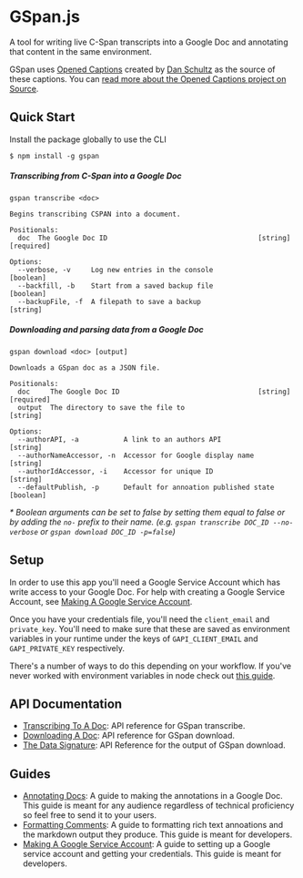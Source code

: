 # GSpan.js

A tool for writing live C-Span transcripts into a Google Doc and annotating that content in the same environment.

GSpan uses [Opened Captions](https://openedcaptions.com/) created by [Dan Schultz](https://twitter.com/slifty) as the source of these captions. You can [read more about the Opened Captions project on Source](https://source.opennews.org/articles/introducing-opened-captions/).


## Quick Start

Install the package globally to use the CLI

```
$ npm install -g gspan
```

##### Transcribing from C-Span into a Google Doc

```
gspan transcribe <doc>

Begins transcribing CSPAN into a document.

Positionals:
  doc  The Google Doc ID                                     [string] [required]

Options:
  --verbose, -v     Log new entries in the console                     [boolean]
  --backfill, -b    Start from a saved backup file                     [boolean]
  --backupFile, -f  A filepath to save a backup                         [string]
```

##### Downloading and parsing data from a Google Doc

```
gspan download <doc> [output]

Downloads a GSpan doc as a JSON file.

Positionals:
  doc     The Google Doc ID                                  [string] [required]
  output  The directory to save the file to                             [string]

Options:
  --authorAPI, -a           A link to an authors API                    [string]
  --authorNameAccessor, -n  Accessor for Google display name            [string]
  --authorIdAccessor, -i    Accessor for unique ID                      [string]
  --defaultPublish, -p      Default for annoation published state      [boolean]
```

<em>* Boolean arguments can be set to false by setting them equal to false or by adding the `no-` prefix to their name. (e.g. `gspan transcribe DOC_ID --no-verbose` or `gspan download DOC_ID -p=false`)</em>


## Setup

In order to use this app you'll need a Google Service Account which has write access to your Google Doc. For help with creating a Google Service Account, see [Making A Google Service Account](docs/GoogleServiceAccount.md).

Once you have your credentials file, you'll need the `client_email` and `private_key`. You'll need to make sure that these are saved as environment variables in your runtime under the keys of `GAPI_CLIENT_EMAIL` and `GAPI_PRIVATE_KEY` respectively.

There's a number of ways to do this depending on your workflow. If you've never worked with environment variables in node check out [this guide](https://www.twilio.com/blog/2017/08/working-with-environment-variables-in-node-js.html).

## API Documentation
- [Transcribing To A Doc](docs/TranscribingToADoc.md): API reference for GSpan transcribe.
- [Downloading A Doc](docs/DownloadingADoc.md): API reference for GSpan download.
- [The Data Signature](docs/DataSignature.md): API Reference for the output of GSpan download.

## Guides

- [Annotating Docs](docs/AnnotatingDocs.md): A guide to making the annotations in a Google Doc. This guide is meant for any audience regardless of technical proficiency so feel free to send it to your users.
- [Formatting Comments](docs/FormattingComments.md): A guide to formatting rich text annoations and the markdown output they produce. This guide is meant for developers.
- [Making A Google Service Account](docs/GoogleServiceAccount.md): A guide to setting up a Google service account and getting your credentials. This guide is meant for developers.
